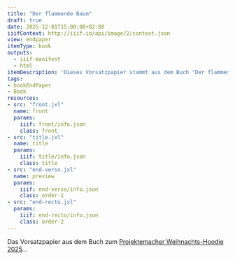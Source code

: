 ```yaml
---
title: "Der flammende Baum"
draft: true
date: 2025-12-01T15:00:00+02:00
iiifContext: http://iiif.io/api/image/2/context.json
view: endpaper
itemType: book
outputs:
  - iiif-manifest
  - html
itemDescription: 'Dieses Vorsatzpapier stammt aus dem Buch "Der flammende Baum" von Frida Schanz, erschienen 1916 bei Ullstein, Berlin & Wien. <a class="worldcat" href="https://search.worldcat.org/de/title/643697142">&nbsp;</a>'
tags:
- bookEndPaper
- Book
resources:
- src: "front.jxl"
  name: front
  params:
    iiif: front/info.json
    class: front
- src: "title.jxl"
  name: title
  params:
    iiif: title/info.json
    class: title
- src: "end-verso.jxl"
  name: preview
  params:
    iiif: end-verso/info.json
    class: order-1
- src: "end-recto.jxl"
  params:
    iiif: end-recto/info.json
    class: order-2
---
```


Das Vorsatzpapier aus dem Buch zum [Projektemacher Weihnachts-Hoodie 2025](https://merch.projektemacher.org/clothing/der-flammende-baum/)...

